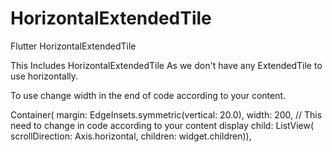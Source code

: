 # HorizontalExtendedTile
Flutter HorizontalExtendedTile

This Includes HorizontalExtendedTile As we don't have any ExtendedTile to use horizontally.

To use change width in the end of code according to your content.

Container(
              margin: EdgeInsets.symmetric(vertical: 20.0),
              width: 200, // This need to change in code according to your content display 
              child: ListView(
                  scrollDirection: Axis.horizontal, children: widget.children)),
